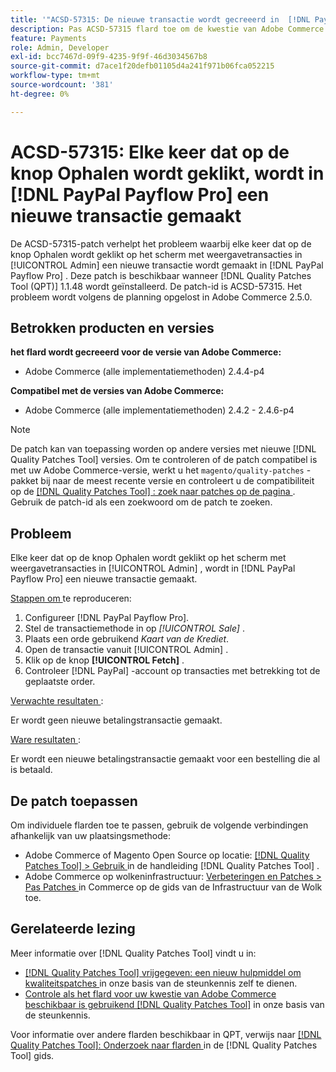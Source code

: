 ```yaml
---
title: '"ACSD-57315: De nieuwe transactie wordt gecreeerd in  [!DNL PayPal Payflow Pro]  telkens als de haalknoop wordt geklikt'''
description: Pas ACSD-57315 flard toe om de kwestie van Adobe Commerce te bevestigen waar een nieuwe transactie in  [!DNL PayPal Payflow Pro]  wordt gecreeerd telkens als de haalknoop op het scherm van de meningstransactie in [!UICONTROL Admin] wordt geklikt.
feature: Payments
role: Admin, Developer
exl-id: bcc7467d-09f9-4235-9f9f-46d3034567b8
source-git-commit: d7ace1f20defb01105d4a241f971b06fca052215
workflow-type: tm+mt
source-wordcount: '381'
ht-degree: 0%

---
```


# ACSD-57315: Elke keer dat op de knop Ophalen wordt geklikt, wordt in [!DNL PayPal Payflow Pro] een nieuwe transactie gemaakt

De ACSD-57315-patch verhelpt het probleem waarbij elke keer dat op de knop Ophalen wordt geklikt op het scherm met weergavetransacties in [!UICONTROL Admin] een nieuwe transactie wordt gemaakt in [!DNL PayPal Payflow Pro] . Deze patch is beschikbaar wanneer [!DNL Quality Patches Tool (QPT)] 1.1.48 wordt geïnstalleerd. De patch-id is ACSD-57315. Het probleem wordt volgens de planning opgelost in Adobe Commerce 2.5.0.

## Betrokken producten en versies

**het flard wordt gecreeerd voor de versie van Adobe Commerce:**

* Adobe Commerce (alle implementatiemethoden) 2.4.4-p4

**Compatibel met de versies van Adobe Commerce:**

* Adobe Commerce (alle implementatiemethoden) 2.4.2 - 2.4.6-p4

>[!NOTE]
>
>De patch kan van toepassing worden op andere versies met nieuwe [!DNL Quality Patches Tool] versies. Om te controleren of de patch compatibel is met uw Adobe Commerce-versie, werkt u het `magento/quality-patches` -pakket bij naar de meest recente versie en controleert u de compatibiliteit op de [[!DNL Quality Patches Tool] : zoek naar patches op de pagina ](https://experienceleague.adobe.com/tools/commerce-quality-patches/index.html) . Gebruik de patch-id als een zoekwoord om de patch te zoeken.

## Probleem

Elke keer dat op de knop Ophalen wordt geklikt op het scherm met weergavetransacties in [!UICONTROL Admin] , wordt in [!DNL PayPal Payflow Pro] een nieuwe transactie gemaakt.

<u> Stappen om </u> te reproduceren:

1. Configureer [!DNL PayPal Payflow Pro].
1. Stel de transactiemethode in op *[!UICONTROL Sale]* .
1. Plaats een orde gebruikend *Kaart van de Krediet*.
1. Open de transactie vanuit [!UICONTROL Admin] .
1. Klik op de knop **[!UICONTROL Fetch]** .
1. Controleer [!DNL PayPal] -account op transacties met betrekking tot de geplaatste order.

<u> Verwachte resultaten </u>:

Er wordt geen nieuwe betalingstransactie gemaakt.

<u> Ware resultaten </u>:

Er wordt een nieuwe betalingstransactie gemaakt voor een bestelling die al is betaald.

## De patch toepassen

Om individuele flarden toe te passen, gebruik de volgende verbindingen afhankelijk van uw plaatsingsmethode:

* Adobe Commerce of Magento Open Source op locatie: [[!DNL Quality Patches Tool]  > Gebruik ](https://experienceleague.adobe.com/docs/commerce-operations/tools/quality-patches-tool/usage.html) in de handleiding [!DNL Quality Patches Tool] .
* Adobe Commerce op wolkeninfrastructuur: [ Verbeteringen en Patches > Pas Patches ](https://experienceleague.adobe.com/docs/commerce-cloud-service/user-guide/develop/upgrade/apply-patches.html) in Commerce op de gids van de Infrastructuur van de Wolk toe.

## Gerelateerde lezing

Meer informatie over [!DNL Quality Patches Tool] vindt u in:

* [[!DNL Quality Patches Tool]  vrijgegeven: een nieuw hulpmiddel om kwaliteitspatches ](/help/announcements/adobe-commerce-announcements/magento-quality-patches-released-new-tool-to-self-serve-quality-patches.md) in onze basis van de steunkennis zelf te dienen.
* [ Controle als het flard voor uw kwestie van Adobe Commerce beschikbaar is gebruikend  [!DNL Quality Patches Tool]](/help/support-tools/patches-available-in-qpt-tool/check-patch-for-magento-issue-with-magento-quality-patches.md) in onze basis van de steunkennis.

Voor informatie over andere flarden beschikbaar in QPT, verwijs naar [[!DNL Quality Patches Tool]: Onderzoek naar flarden ](https://experienceleague.adobe.com/tools/commerce-quality-patches/index.html) in de [!DNL Quality Patches Tool] gids.
